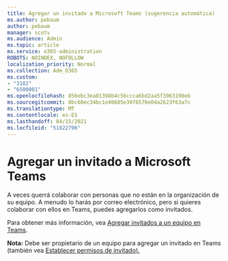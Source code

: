 ```yaml
---
title: Agregar un invitado a Microsoft Teams (sugerencia automática)
ms.author: pebaum
author: pebaum
manager: scotv
ms.audience: Admin
ms.topic: article
ms.service: o365-administration
ROBOTS: NOINDEX, NOFOLLOW
localization_priority: Normal
ms.collection: Adm_O365
ms.custom:
- "3182"
- "6500001"
ms.openlocfilehash: 856ebc3ea01398b4c56ccca6bd2aa5f3963198eb
ms.sourcegitcommit: 8bc60ec34bc1e40685e3976576e04a2623f63a7c
ms.translationtype: MT
ms.contentlocale: es-ES
ms.lasthandoff: 04/15/2021
ms.locfileid: "51822796"
---
```

# <a name="add-a-guest-to-microsoft-teams"></a>Agregar un invitado a Microsoft Teams

A veces querrá colaborar con personas que no están en la organización de su equipo. A menudo lo harás por correo electrónico, pero si quieres colaborar con ellos en Teams, puedes agregarlos como invitados.

Para obtener más información, vea [Agregar invitados a un equipo en Teams](https://support.office.com/article/add-guests-to-a-team-in-teams-fccb4fa6-f864-4508-bdde-256e7384a14f#ID0EAABAAA=Desktop).

**Nota:** Debe ser propietario de un equipo para agregar un invitado en Teams (también vea [Establecer permisos de invitado).](https://support.office.com/article/set-guest-permissions-for-channels-in-teams-4756c468-2746-4bfd-a582-736d55fcc169)